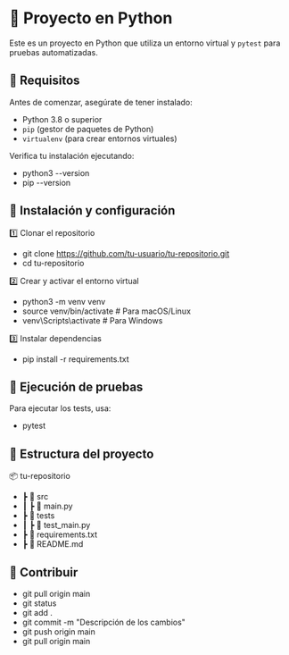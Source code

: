 # 🚀 Proyecto en Python

Este es un proyecto en Python que utiliza un entorno virtual y `pytest` para pruebas automatizadas.

## 📌 Requisitos

Antes de comenzar, asegúrate de tener instalado:

- Python 3.8 o superior  
- `pip` (gestor de paquetes de Python)  
- `virtualenv` (para crear entornos virtuales)  

Verifica tu instalación ejecutando:

- python3 --version
- pip --version

## 📌 Instalación y configuración
1️⃣ Clonar el repositorio
- git clone https://github.com/tu-usuario/tu-repositorio.git
- cd tu-repositorio

2️⃣ Crear y activar el entorno virtual
- python3 -m venv venv
- source venv/bin/activate  # Para macOS/Linux
- venv\Scripts\activate      # Para Windows

3️⃣ Instalar dependencias
- pip install -r requirements.txt

## 🧪 Ejecución de pruebas
Para ejecutar los tests, usa:
- pytest

## 📂 Estructura del proyecto

📦 tu-repositorio
- ┣ 📂 src
- ┃ ┣ 📜 main.py
- ┣ 📂 tests
- ┃ ┣ 📜 test_main.py
- ┣ 📜 requirements.txt
- ┣ 📜 README.md

## 🚀 Contribuir
- git pull origin main
- git status
- git add .
- git commit -m "Descripción de los cambios"
- git push origin main
- git pull origin main